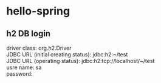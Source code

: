 # hello-spring
## h2 DB login
driver class: org.h2.Driver<br/>
JDBC URL (initial creating status): jdbc:h2:\~/test<br/>
JDBC URL (operating status): jdbc:h2:tcp://localhost/\~/test<br/>
usre name: sa<br/>
password:<br/>
